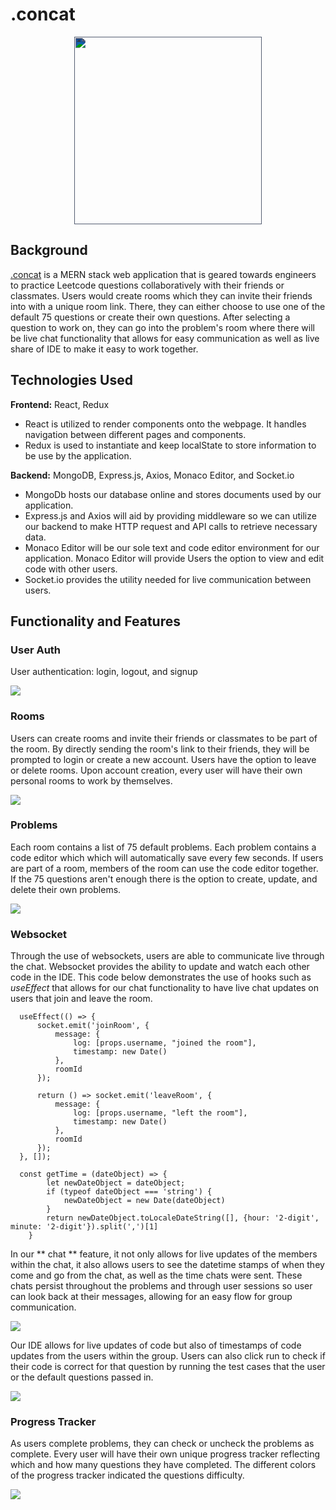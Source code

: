 # .concat
<p align="center">
  <img width="300" height="300" style="filter: invert(81%) sepia(11%) saturate(771%) hue-rotate(183deg) brightness(102%) contrast(97%);" src="https://github.com/jzhou45/.concat/blob/main/frontend/src/assets/images/concat_logo.png">
</p>

## Background 

[.concat](https://concat.herokuapp.com) is a MERN stack web application that is geared towards engineers to practice Leetcode questions collaboratively with their friends or classmates. Users would create rooms which they can invite their friends into with a unique room link. There, they can either choose to use one of the default 75 questions or create their own questions. After selecting a question to work on, they can go into the problem's room where there will be live chat functionality that allows for easy communication as well as live share of IDE to make it easy to work together.    

## Technologies Used

**Frontend:** React, Redux

- React is utilized to render components onto the webpage. It handles navigation between different pages and components.
- Redux is used to instantiate and keep localState to store information to be use by the application.

**Backend:** MongoDB, Express.js, Axios, Monaco Editor, and Socket.io

- MongoDb hosts our database online and stores documents used by our application.
- Express.js and Axios will aid by providing middleware so we can utilize our backend to make HTTP request and API calls to retrieve necessary data.
- Monaco Editor will be our sole text and code editor environment for our application. Monaco Editor will provide Users the option to view and edit code with other users.
- Socket.io provides the utility needed for live communication between users.
                                                                     

## Functionality and Features

### User Auth 

User authentication: login, logout, and signup

![](https://github.com/jzhou45/.concat/blob/main/frontend/src/assets/images/user-auth.gif)

### Rooms 

Users can create rooms and invite their friends or classmates to be part of the room. By directly sending the room's link to their friends, they will be prompted to login or create a new account. Users have the option to leave or delete rooms. Upon account creation, every user will have their own personal rooms to work by themselves.

![](https://github.com/jzhou45/.concat/blob/main/frontend/src/assets/images/rooms.gif)

### Problems

Each room contains a list of 75 default problems. Each problem contains a code editor which which will automatically save every few seconds. If users are part of a room, members of the room can use the code editor together. If the 75 questions aren't enough there is the option to create, update, and delete their own problems.

![](https://github.com/jzhou45/.concat/blob/main/frontend/src/assets/images/problems.gif)


### Websocket
Through the use of websockets, users are able to communicate live through the chat. Websocket provides the ability to update and watch each other code in the IDE. This code below demonstrates the use of hooks such as *useEffect* that allows for our chat functionality to have live chat updates on users that join and leave the room.

```
  useEffect(() => {
      socket.emit('joinRoom', {
          message: {
              log: [props.username, "joined the room"],
              timestamp: new Date()
          },
          roomId
      });

      return () => socket.emit('leaveRoom', {
          message: {
              log: [props.username, "left the room"],
              timestamp: new Date()
          },
          roomId
      });
  }, []);
  
  const getTime = (dateObject) => {
        let newDateObject = dateObject;
        if (typeof dateObject === 'string') {
            newDateObject = new Date(dateObject)
        }
        return newDateObject.toLocaleDateString([], {hour: '2-digit', minute: '2-digit'}).split(',')[1]
    }
```
In our ** chat ** feature, it not only allows for live updates of the members within the chat, it also allows users to see the datetime stamps of when they come and go from the chat, as well as the time chats were sent. These chats persist throughout the problems and through user sessions so user can look back at their messages, allowing for an easy flow for group communication. 

![](https://github.com/jzhou45/.concat/blob/main/frontend/src/assets/images/chat.gif)

Our IDE allows for live updates of code but also of timestamps of code updates from the users within the group. Users can also click run to check if their code is correct for that question by running the test cases that the user or the default questions passed in. 

![](https://github.com/jzhou45/.concat/blob/main/frontend/src/assets/images/ide.gif)

### Progress Tracker

As users complete problems, they can check or uncheck the problems as complete. Every user will have their own unique progress tracker reflecting which and how many questions they have completed. The different colors of the progress tracker indicated the questions difficulty.

![](https://github.com/jzhou45/.concat/blob/main/frontend/src/assets/images/progress-tracker.gif)
